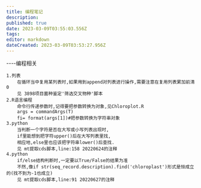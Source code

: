 ```yaml
---
title: 编程笔记
description: 
published: true
date: 2023-03-09T03:55:03.556Z
tags: 
editor: markdown
dateCreated: 2023-03-09T03:53:27.956Z
---
```


----编程相关

	1.列表
		在循环当中复用某列表时,如果用到append对列表进行操作,需要注意在复用列表累加前清0
		见 3898项目菌种鉴定'筛选交叉物种'脚本
	2.R语言编程 
		命令行传递参数时,记得要把参数转换为对象,见Chloroplot.R
		args = commandArgs(T)
		fi= format(args[1])#把参数转换为字符串对象
	3.python
		当判断一个字符是否在大写或小写列表出现时,
		if里能想到把字符upper()后在大写列表里找,
		相应地,else里也应该把字符串lower()后查找.
		见 mt提取cds脚本,line:158 20220624的注释
	4.python
		if/else结构判断时,一定要以True/False的结果为准
		不然,像if str(seq_record.description).find('chloroplast')形式是恒成立的(找不到为-1也成立)
		见 mt提取cds脚本,line:91 20220627的注释
		